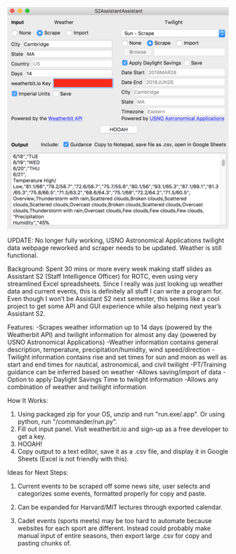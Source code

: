![alt text](https://raw.githubusercontent.com/montiblanc97/S2AssistantAssistant/master/demo.png)

UPDATE: No longer fully working, USNO Astronomical Applications twilight data webpage reworked and scraper needs to be updated. Weather is still functional.

Background: Spent 30 mins or more every week making staff slides as Assistant S2 (Staff Intelligence Officer) for ROTC, even using very streamlined Excel spreadsheets. Since I really was just looking up weather data and current events, this is definitely all stuff I can write a program for. Even though I won’t be Assistant S2 next semester, this seems like a cool project to get some API and GUI experience while also helping next year’s Assistant S2.

Features:
-Scrapes weather information up to 14 days (powered by the Weatherbit API) and twilight information for almost any day (powered by USNO Astronomical Applications)
-Weather information contains general description, temperature, precipitation/humidity, wind speed/direction
-Twilight information contains rise and set times for sun and moon as well as start and end times for nautical, astronomical, and civil twilight
-PT/Training guidance can be inferred based on weather
-Allows saving/import of data
-Option to apply Daylight Savings Time to twilight information
-Allows any combination of weather and twilight information


How It Works:
1. Using packaged zip for your OS, unzip and run "run.exe/.app". Or using python, run "/commander/run.py".
2. Fill out input panel. Visit weatherbit.io and sign-up as a free developer to get a key.
3. HOOAH!
4. Copy output to a text editor, save it as a .csv file, and display it in Google Sheets (Excel is not friendly with this).



Ideas for Next Steps: 

1. Current events to be scraped off some news site, user selects and categorizes some events, formatted properly for copy and paste.


2. Can be expanded for Harvard/MIT lectures through exported calendar. 


3. Cadet events (sports meets) may be too hard to automate because websites for each sport are different. Instead could probably make manual input of entire seasons, then export large .csv for copy and pasting chunks of.
